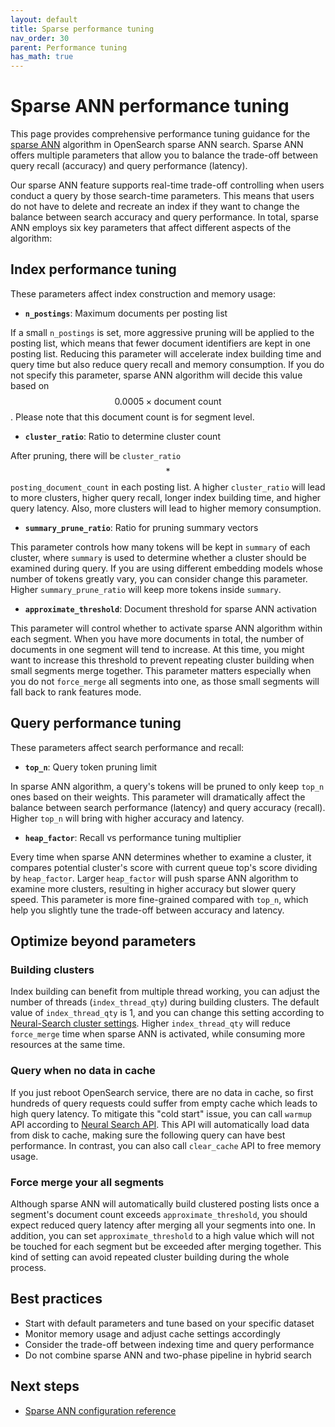 ```yaml
---
layout: default
title: Sparse performance tuning
nav_order: 30
parent: Performance tuning
has_math: true
---
```


# Sparse ANN performance tuning

This page provides comprehensive performance tuning guidance for the [sparse ANN]({{site.url}}{{site.baseurl}}/vector-search/ai-search/neural-sparse-ann/) algorithm in OpenSearch sparse ANN search. Sparse ANN offers multiple parameters that allow you to balance the trade-off between query recall (accuracy) and query performance (latency).

Our sparse ANN feature supports real-time trade-off controlling when users conduct a query by those search-time parameters. This means that users do not have to delete and recreate an index if they want to change the balance between search accuracy and query performance. In total, sparse ANN employs six key parameters that affect different aspects of the algorithm:

## Index performance tuning

These parameters affect index construction and memory usage:

- **`n_postings`**: Maximum documents per posting list

If a small `n_postings` is set, more aggressive pruning will be applied to the posting list, which means that fewer document identifiers are kept in one posting list. Reducing this parameter will accelerate index building time and query time but also reduce query recall and memory consumption. If you do not specify this parameter, sparse ANN algorithm will decide this value based on $$0.0005 \times \text{document count}$$. Please note that this document count is for segment level.

- **`cluster_ratio`**: Ratio to determine cluster count

After pruning, there will be `cluster_ratio` $$*$$ `posting_document_count` in each posting list. A higher `cluster_ratio` will lead to more clusters, higher query recall, longer index building time, and higher query latency. Also, more clusters will lead to higher memory consumption.

- **`summary_prune_ratio`**: Ratio for pruning summary vectors

This parameter controls how many tokens will be kept in `summary` of each cluster, where `summary` is used to determine whether a cluster should be examined during query. If you are using different embedding models whose number of tokens greatly vary, you can consider change this parameter. Higher `summary_prune_ratio` will keep more tokens inside `summary`.

- **`approximate_threshold`**: Document threshold for sparse ANN activation

This parameter will control whether to activate sparse ANN algorithm within each segment. When you have more documents in total, the number of documents in one segment will tend to increase. At this time, you might want to increase this threshold to prevent repeating cluster building when small segments merge together. This parameter matters especially when you do not `force_merge` all segments into one, as those small segments will fall back to rank features mode.

## Query performance tuning

These parameters affect search performance and recall:

- **`top_n`**: Query token pruning limit

In sparse ANN algorithm, a query's tokens will be pruned to only keep `top_n` ones based on their weights. This parameter will dramatically affect the balance between search performance (latency) and query accuracy (recall). Higher `top_n` will bring with higher accuracy and latency.

- **`heap_factor`**: Recall vs performance tuning multiplier

Every time when sparse ANN determines whether to examine a cluster, it compares potential cluster's score with current queue top's score dividing by `heap_factor`. Larger `heap_factor` will push sparse ANN algorithm to examine more clusters, resulting in higher accuracy but slower query speed. This parameter is more fine-grained compared with `top_n`, which help you slightly tune the trade-off between accuracy and latency.

## Optimize beyond parameters

### Building clusters

Index building can benefit from multiple thread working, you can adjust the number of threads (`index_thread_qty`) during building clusters. The default value of `index_thread_qty` is 1, and you can change this setting according to [Neural-Search cluster settings]({{site.url}}{{site.baseurl}}/_vector-search/settings.md/). Higher `index_thread_qty` will reduce `force_merge` time when sparse ANN is activated, while consuming more resources at the same time.

### Query when no data in cache

If you just reboot OpenSearch service, there are no data in cache, so first hundreds of query requests could suffer from empty cache which leads to high query latency. To mitigate this "cold start" issue, you can call `warmup` API according to [Neural Search API]({{site.url}}{{site.baseurl}}/vector-search/api/neural/). This API will automatically load data from disk to cache, making sure the following query can have best performance. In contrast, you can also call `clear_cache` API to free memory usage.

### Force merge your all segments

Although sparse ANN will automatically build clustered posting lists once a segment's document count exceeds `approximate_threshold`, you should expect reduced query latency after merging all your segments into one. In addition, you can set `approximate_threshold` to a high value which will not be touched for each segment but be exceeded after merging together. This kind of setting can avoid repeated cluster building during the whole process.

## Best practices

- Start with default parameters and tune based on your specific dataset
- Monitor memory usage and adjust cache settings accordingly
- Consider the trade-off between indexing time and query performance
- Do not combine sparse ANN and two-phase pipeline in hybrid search

## Next steps

- [Sparse ANN configuration reference]({{site.url}}{{site.baseurl}}/vector-search/ai-search/neural-sparse-ann-configuration/)